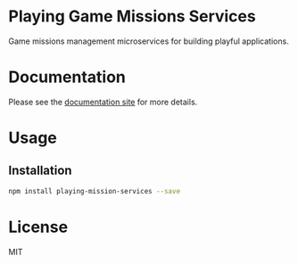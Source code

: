 Playing Game Missions Services
==============================

Game missions management microservices for building playful applications.

# Documentation

Please see the [documentation site](https://playingio.github.io) for more details.

# Usage

## Installation

```bash
npm install playing-mission-services --save
```

# License

MIT